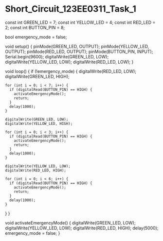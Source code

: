 # Short_Circuit_123EE0311_Task_1

const int GREEN_LED = 7;
const int YELLOW_LED = 4;
const int RED_LED = 2;
const int BUTTON_PIN = 8;

bool emergency_mode = false;

void setup() {
  pinMode(GREEN_LED, OUTPUT);
  pinMode(YELLOW_LED, OUTPUT);
  pinMode(RED_LED, OUTPUT);
  pinMode(BUTTON_PIN, INPUT);
  Serial.begin(9600);
  digitalWrite(GREEN_LED, LOW);
  digitalWrite(YELLOW_LED, LOW);
  digitalWrite(RED_LED, LOW);
}

void loop() {
  if (!emergency_mode) {
    digitalWrite(RED_LED, LOW);
    digitalWrite(GREEN_LED, HIGH);
    
    for (int i = 0; i < 7; i++) {
      if (digitalRead(BUTTON_PIN) == HIGH) {
        activateEmergencyMode();
        return;
      }
      delay(1000);
    }
    
    digitalWrite(GREEN_LED, LOW);
    digitalWrite(YELLOW_LED, HIGH);
    
    for (int i = 0; i < 3; i++) {
      if (digitalRead(BUTTON_PIN) == HIGH) {
        activateEmergencyMode();
        return;
      }
      delay(1000);
    }
    
    digitalWrite(YELLOW_LED, LOW);
    digitalWrite(RED_LED, HIGH);
    
    for (int i = 0; i < 6; i++) {
      if (digitalRead(BUTTON_PIN) == HIGH) {
        activateEmergencyMode();
        return;
      }
      delay(1000);
    }
  }
}

void activateEmergencyMode() {
  digitalWrite(GREEN_LED, LOW);
  digitalWrite(YELLOW_LED, LOW);
  digitalWrite(RED_LED, HIGH);
  delay(5000);
  emergency_mode = false;
}
